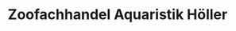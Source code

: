 ---
title: "Zoofachhandel Aquaristik Höller"
url: /freistadt/zoofachhandel-aquaristik-hoeller/
shop: Tiere
---